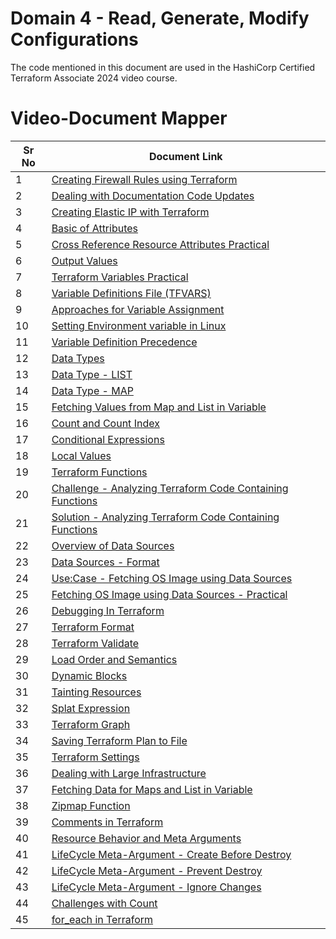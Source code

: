 # Domain 4 - Read, Generate, Modify Configurations

The code mentioned in this document are used in the HashiCorp Certified Terraform Associate 2024 video course.


# Video-Document Mapper

| Sr No | Document Link |
| ------ | ------ |
| 1 | [Creating Firewall Rules using Terraform][PlDa] |
| 2 | [Dealing with Documentation Code Updates][PlDb] |
| 3 | [Creating Elastic IP with Terraform][PlDc] |
| 4 | [Basic of Attributes][PlDd] |
| 5 | [Cross Reference Resource Attributes Practical][PlDe] |
| 6 | [Output Values][PlDf] |
| 7 | [Terraform Variables Practical][PlDg] |
| 8 | [Variable Definitions File (TFVARS)][PlDh] |
| 9 | [Approaches for Variable Assignment][PlDi] |
| 10 | [Setting Environment variable in Linux][PlDj] |
| 11 | [Variable Definition Precedence][PlDk] |
| 12 | [Data Types][PlDl] |
| 13 | [Data Type - LIST][PlDm] |
| 14 | [Data Type - MAP][PlDn] |
| 15 | [Fetching Values from Map and List in Variable][PlDn2] |
| 16 | [Count and Count Index][PlDo] |
| 17 | [Conditional Expressions][PlDp] |
| 18 | [Local Values][PlDq] |
| 19 | [Terraform Functions][PlDr] |
| 20 | [Challenge - Analyzing Terraform Code Containing Functions][PlDr2] |
| 21 | [Solution - Analyzing Terraform Code Containing Functions][PlDr3] |
| 22 | [Overview of Data Sources][PlDs] |
| 23 | [Data Sources - Format][PlDs1] |
| 24 | [Use:Case - Fetching OS Image using Data Sources][PlDs2] |
| 25 | [Fetching OS Image using Data Sources - Practical][PlDs3] |
| 26 | [Debugging In Terraform][PlDt] |
| 27 | [Terraform Format][PlDu] |
| 28 | [Terraform Validate][PlDv] |
| 29 | [Load Order and Semantics][PlDw] |
| 30 | [Dynamic Blocks][PlDx] |
| 31 | [Tainting Resources][PlDy] |
| 32 | [Splat Expression][PlDz] |
| 33 | [Terraform Graph][PlEa] |
| 34 | [Saving Terraform Plan to File][PlEb] |
| 35 | [Terraform Settings][PlEc] |
| 36 | [Dealing with Large Infrastructure][PlEe] |
| 37 | [Fetching Data for Maps and List in Variable][PlEf] |
| 38 | [Zipmap Function][PlEg] |
| 39 | [Comments in Terraform][PlEh] |
| 40 | [Resource Behavior and Meta Arguments][PlEi] |
| 41 | [LifeCycle Meta-Argument - Create Before Destroy][PlEj] |
| 42 | [LifeCycle Meta-Argument - Prevent Destroy][PlEk] |
| 43 | [LifeCycle Meta-Argument - Ignore Changes][PlEl] |
| 44 | [Challenges with Count][PlEm] |
| 45 | [for_each in Terraform][PlEn] |

[PlDa]: <./firewall.md>
[PlDb]: <./doc-code-changes.md>
[PlDc]: <./eip.md>
[PlDd]: <./attributes.md>
[PlDe]: <./cross-reference-attributes.md>
[PlDf]: <./output-values.md>
[PlDg]: <./terraform-variables.md>
[PlDh]: <./tfvars.md>
[PlDi]: <./variable-assignment.md>
[PlDj]: <./env-variable-assignment.md>
[PlDk]: <./variable-precedence.md>
[PlDl]: <./data-types.md>
[PlDm]: <./list-data-type.md>
[PlDn]: <./map-data-type.md>
[PlDn2]: <./fetch-values-variables.tf>
[PlDo]: <./counte-parameter.md>
[PlDp]: <./conditional.md>
[PlDq]: <./local-values.md>
[PlDr]: <./functions.md>
[PlDr2]: <./challenge-functions.md>
[PlDr3]: <./solution-functions.md>
[PlDs]: <./data-sources.md>
[PlDs1]: <./data-source-format.md>
[PlDs2]: <./fetch-ami-data-source-usecase.md>
[PlDs3]: <./fetch-ami-data-source-practical.md>
[PlDt]: <./debugging.md>
[PlDu]: <./terraform-format.md>
[PlDv]: <./terraform-validate.md>
[PlDw]: <./dynamic-block.md>
[PlDx]: <./load-order.md>
[PlDy]: <./taint.md>
[PlDz]: <./splat-expression.md>
[PlEa]: <./graph.md>
[PlEb]: <./plan-to-file.md>
[PlEc]: <./settings.md>
[PlEe]: <./large-infra.md>
[PlEf]: <./fetch-values-variables.tf>
[PlEg]: <./zipmap.tf>
[PlEh]: <./tf-comments.tf>
[PlEi]: <./meta-argument.md>
[PlEj]: <./create-before-destroy.md>
[PlEk]: <./prevent-destroy.md>
[PlEl]: <./ignore-changes.md>
[PlEm]: <./challenge-count.md>
[PlEn]: <./for_each.md>
